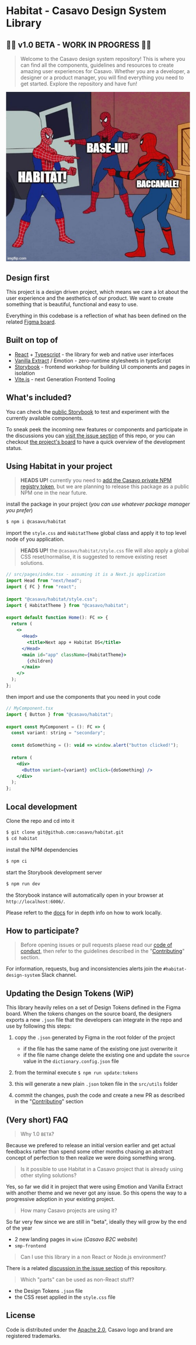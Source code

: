 # Habitat - Casavo Design System Library

## 🚧🚧 v1.0 BETA - WORK IN PROGRESS 🚧🚧

> Welcome to the Casavo design system repository! This is where you can find all the components, guidelines and resources to create amazing user experiences for Casavo. Whether you are a developer, a designer or a product manager, you will find everything you need to get started. Explore the repository and have fun!

![docs/images/meme.png](docs/images/meme.png)

## Design first

This project is a design driven project, which means we care a lot about the user experience and the aesthetics of our product. We want to create something that is beautiful, functional and easy to use.

Everything in this codebase is a reflection of what has been defined on the related [Figma board](https://www.figma.com/file/0vYcLbHGHFIJ44hFI45WQJ/%F0%9F%9A%80-Habitat?type=design).

## Built on top of

- [React](https://react.dev/) + [Typescript](https://www.typescriptlang.org/) - the library for web and native user interfaces
- [Vanilla Extract](https://vanilla-extract.style/) / Emotion - zero-runtime stylesheets in typeScript
- [Storybook](https://storybook.js.org/) - frontend workshop for building UI components and pages in isolation
- [Vite.js](https://vitejs.dev/) - next Generation Frontend Tooling

## What's included?

You can check the [public Storybook](https://casavo.github.io/habitat) to test and experiment with the currently available components.

To sneak peek the incoming new features or components and participate in the discussions you can [visit the issue section](https://github.com/casavo/habitat/issues) of this repo, or you can checkout [the project's board](https://github.com/orgs/casavo/projects/20) to have a quick overview of the development status.

## Using Habitat in your project

> **HEADS UP!** currently you need to [add the Casavo private NPM registry token](https://github.com/casavo/community-of-practice/blob/master/frontend/best-practices/setup-project.md#package-registry), but we are planning to release this package as a public NPM one in the near future.

install the package in your project (_you can use whatever package manager you prefer_)

```bash
$ npm i @casavo/habitat
```

import the `style.css` and `HabitatTheme` global class and apply it to top level node of you application.

> **HEADS UP!** the `@casavo/habitat/style.css` file will also apply a global CSS reset/normalise, it is suggested to remove existing reset solutions.

```jsx
// src/pages/index.tsx - assuming it is a Next.js application
import Head from "next/head";
import { FC } from "react";

import "@casavo/habitat/style.css";
import { HabitatTheme } from "@casavo/habitat";

export default function Home(): FC => {
  return (
    <>
      <Head>
        <title>Next app + Habitat DS</title>
      </Head>
      <main id="app" className={HabitatTheme}>
        {children}
      </main>
    </>
  );
};
```

then import and use the components that you need in yout code

```jsx
// MyComponent.tsx
import { Button } from "@casavo/habitat";

export const MyComponent = (): FC => {
  const variant: string = "secondary";

  const doSomething = (): void => window.alert("button clicked!");

  return (
    <div>
      <Button variant={variant} onClick={doSomething} />
    </div>
  );
};
```

<!--
## 🚧🚧 WIP 🚧🚧 - How to override the base theme

1. get a new set of Design Tokens generated by Figma from the designers
2. TBD convert the file using the provided CLI
3. create new theme utility file in your project (for instance: `app/utils/theme.css.ts`)
4. add the following content

```typescript
// app/utils/theme.css.ts

// the theme creation utility of VE
import { createTheme } from "@vanilla-extract/css";
import { vars } from "@casavo/habitat";

// this is the file created in step 2
import tokens from "./project-tokens.json";

export const ProjectTheme = createTheme(vars, {
  color: tokens.colors,
});
```

5. similar to the previous chapter, apply the global class to the main project component but use the the class defined in the previous step

```typescript
// App.tsx
import Head from "next/head";
import { FC } from "react";

import "@casavo/habitat/style.css";
import { ProjectTheme } from "app/utils/theme.css.ts";

export default function Home(): FC => {
  return (
    <>
      <Head>
        <title>Next app + Habitat DS</title>
      </Head>
      <main id="app" className={ProjectTheme}>
        {children}
      </main>
    </>
  );
};
```

6. now you can use the components as usual but you will notice that they will be styled using the provided set of tokens
-->

## Local development

Clone the repo and cd into it

```bash
$ git clone git@github.com:casavo/habitat.git
$ cd habitat
```

install the NPM dependencies

```bash
$ npm ci
```

start the Storybook development server

```bash
$ npm run dev
```

the Storybook instance will automatically open in your browser at `http://localhost:6006/`.

Please refert to the [docs](docs/development.md) for in depth info on how to work locally.

## How to participate?

> Before opening issues or pull requests plaese read our [code of conduct](CODE_OF_CONDUCT.md), then
> refer to the guidelines described in the "[Contributing](CONTRIBUTING.md)" section.

For information, requests, bug and inconsistencies alerts join the `#habitat-design-system` Slack channel.

## Updating the Design Tokens (WiP)

This library heavily relies on a set of Design Tokens defined in the Figma board. When the tokens changes on the source board, the designers exports a new `.json` file that the developers can integrate in the repo and use by following this steps:

1. copy the `.json` generated by Figma in the root folder of the project

   - if the file has the same name of the existing one just overwrite it
   - if the file name change delete the existing one and update the `source` value in the `dictionary.config.json` file

2. from the terminal execute `$ npm run update:tokens`
3. this will generate a new plain `.json` token file in the `src/utils` folder
4. commit the changes, push the code and create a new PR as described in the "[Contributing](CONTRIBUTING.md)" section

## (Very short) FAQ

> Why 1.0 `BETA`?

Because we prefered to release an initial version earlier and get actual feedbacks rather than spend some other months chasing an abstract concept of perfection to then realize we were doing something wrong.

> Is it possible to use Habitat in a Casavo project that is already using other styling solutions?

Yes, so far we did it in project that were using Emotion and Vanilla Extract with another theme and we never got any issue. So this opens the way to a progressive adoption in your existing project.

> How many Casavo projects are using it?

So far very few since we are still in "beta", ideally they will grow by the end of the year

- 2 new landing pages in `wine` (_Casavo B2C website_)
- `smp-frontend`

> Can I use this library in a non React or Node.js environment?

There is a related [discussion in the issue section](https://github.com/casavo/habitat/issues/27) of this repository.

> Which "parts" can be used as non-React stuff?

- the Design Tokens `.json` file
- the CSS reset applied in the `style.css` file

## License

Code is distributed under the [Apache 2.0](LICENSE), Casavo logo and brand are registered trademarks.
